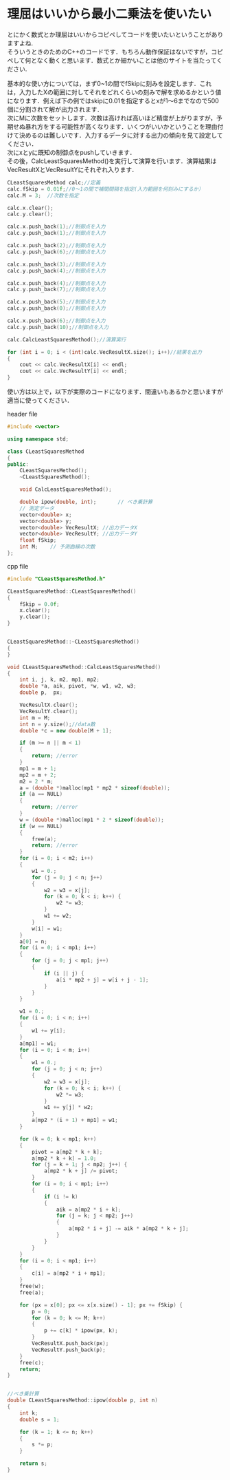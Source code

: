 # 理屈はいいから最小二乗法を使いたい
とにかく数式とか理屈はいいからコピペしてコードを使いたいということがありますよね.  
そういうときのためのC++のコードです．もちろん動作保証はないですが，コピペして何となく動くと思います．数式とか細かいことは他のサイトを当たってください.  
  
基本的な使い方については，まず0~1の間でfSkipに刻みを設定します．これは，入力したXの範囲に対してそれをどれくらいの刻みで解を求めるかという値になります．例えば下の例ではskipに0.01を指定するとxが1～6までなので500個に分割されて解が出力されます．  
次にMに次数をセットします．次数は高ければ高いほど精度が上がりますが，予期せぬ暴れ方をする可能性が高くなります．いくつがいいかということを理由付けて決めるのは難しいです．入力するデータに対する出力の傾向を見て設定してください．  
次にxとyに既知の制御点をpushしていきます．  
その後，CalcLeastSquaresMethod()を実行して演算を行います．演算結果はVecResultXとVecResultYにそれぞれ入ります．  

```cpp
CLeastSquaresMethod calc;//定義
calc.fSkip = 0.01f;//0～1の間で補間間隔を指定(入力範囲を何刻みにするか）
calc.M = 3;  //次数を指定

calc.x.clear();
calc.y.clear();

calc.x.push_back(1);//制御点を入力
calc.y.push_back(1);//制御点を入力

calc.x.push_back(2);//制御点を入力
calc.y.push_back(6);//制御点を入力

calc.x.push_back(3);//制御点を入力
calc.y.push_back(4);//制御点を入力

calc.x.push_back(4);//制御点を入力
calc.y.push_back(7);//制御点を入力

calc.x.push_back(5);//制御点を入力
calc.y.push_back(0);//制御点を入力

calc.x.push_back(6);//制御点を入力
calc.y.push_back(10);//制御点を入力

calc.CalcLeastSquaresMethod();//演算実行

for (int i = 0; i < (int)calc.VecResultX.size(); i++)//結果を出力
{
	cout << calc.VecResultX[i] << endl;
	cout << calc.VecResultY[i] << endl;
}

```

使い方は以上で，以下が実際のコードになります．間違いもあるかと思いますが適当に使ってください．  

header file  
```cpp
#include <vector>

using namespace std;

class CLeastSquaresMethod
{
public:
	CLeastSquaresMethod();
	~CLeastSquaresMethod();

	void CalcLeastSquaresMethod();

	double ipow(double, int);       // べき乗計算	
	// 測定データ
	vector<double> x;
	vector<double> y;
	vector<double> VecResultX; //出力データX
	vector<double> VecResultY; //出力データY 
	float fSkip;
	int M;    // 予測曲線の次数
};
```
  
cpp file
```cpp
#include "CLeastSquaresMethod.h"

CLeastSquaresMethod::CLeastSquaresMethod()
{
	fSkip = 0.0f;
	x.clear();
	y.clear();
}


CLeastSquaresMethod::~CLeastSquaresMethod()
{
}

void CLeastSquaresMethod::CalcLeastSquaresMethod()
{
	int i, j, k, m2, mp1, mp2;
	double *a, aik, pivot, *w, w1, w2, w3;
	double p,  px;

	VecResultX.clear();
	VecResultY.clear();
	int m = M;
	int n = y.size();//data数
	double *c = new double[M + 1];

	if (m >= n || m < 1)
	{
		return; //error
	}
	mp1 = m + 1;
	mp2 = m + 2;
	m2 = 2 * m;
	a = (double *)malloc(mp1 * mp2 * sizeof(double));
	if (a == NULL)
	{
		return; //error
	}
	w = (double *)malloc(mp1 * 2 * sizeof(double));
	if (w == NULL)
	{
		free(a);
		return; //error
	}
	for (i = 0; i < m2; i++)
	{
		w1 = 0.;
		for (j = 0; j < n; j++)
		{
			w2 = w3 = x[j];
			for (k = 0; k < i; k++) {
				w2 *= w3;
			}
			w1 += w2;
		}
		w[i] = w1;
	}
	a[0] = n;
	for (i = 0; i < mp1; i++)
	{
		for (j = 0; j < mp1; j++)
		{
			if (i || j) {
				a[i * mp2 + j] = w[i + j - 1];
			}
		}
	}

	w1 = 0.;
	for (i = 0; i < n; i++)
	{
		w1 += y[i];
	}
	a[mp1] = w1;
	for (i = 0; i < m; i++)
	{
		w1 = 0.;
		for (j = 0; j < n; j++)
		{
			w2 = w3 = x[j];
			for (k = 0; k < i; k++) {
				w2 *= w3;
			}
			w1 += y[j] * w2;
		}
		a[mp2 * (i + 1) + mp1] = w1;
	}

	for (k = 0; k < mp1; k++)
	{
		pivot = a[mp2 * k + k];
		a[mp2 * k + k] = 1.0;
		for (j = k + 1; j < mp2; j++) {
			a[mp2 * k + j] /= pivot;
		}
		for (i = 0; i < mp1; i++)
		{
			if (i != k)
			{
				aik = a[mp2 * i + k];
				for (j = k; j < mp2; j++)
				{
					a[mp2 * i + j] -= aik * a[mp2 * k + j];
				}
			}
		}
	}
	for (i = 0; i < mp1; i++)
	{
		c[i] = a[mp2 * i + mp1];
	}
	free(w);
	free(a);

	for (px = x[0]; px <= x[x.size() - 1]; px += fSkip) {
		p = 0;
		for (k = 0; k <= M; k++)
		{
			p += c[k] * ipow(px, k);
		}
		VecResultX.push_back(px);
		VecResultY.push_back(p);
	}
	free(c);
	return;
}


//べき乗計算
double CLeastSquaresMethod::ipow(double p, int n)
{
	int k;
	double s = 1;

	for (k = 1; k <= n; k++)
	{
		s *= p;
	}

	return s;
}
```